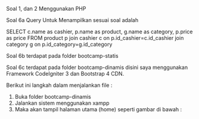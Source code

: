 Soal 1, dan 2 Menggunakan PHP 

Soal 6a Query Untuk Menampilkan sesuai soal adalah 

SELECT c.name as cashier, p.name as product, g.name as category, p.price as price FROM product p join cashier c on p.id_cashier=c.id_cashier join category g on p.id_category=g.id_category

Soal 6b terdapat pada folder bootcamp-statis

Soal 6c terdapat pada folder bootcamp-dinamis disini saya menggunakan Framework CodeIgniter 3 dan Bootstrap 4 CDN.

Berikut ini langkah dalam menjalankan file :

1. Buka folder bootcamp-dinamis
2. Jalankan sistem menggunakan xampp
3. Maka akan tampil halaman utama (home) seperti gambar di bawah :

